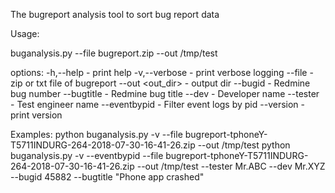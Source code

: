 The bugreport analysis tool to sort bug report data

Usage:

buganalysis.py <options>  --file  bugreport.zip --out /tmp/test 

options:
	-h,--help		 						- print help
	-v,--verbose		 				- print verbose logging
	--file <filename>	 			- zip or txt file of bugreport
	--out <out_dir>		 			- output dir
	--bugid <bug number>	 	- Redmine bug number
	--bugtitle <bug title>	- Redmine bug title
	--dev <developer name>	- Developer name
	--tester <tester name>	- Test engineer name
	--eventbypid		 				- Filter event logs by pid
	--version		 						- print version



Examples:
python buganalysis.py -v --file bugreport-tphoneY-T5711INDURG-264-2018-07-30-16-41-26.zip --out /tmp/test 
python buganalysis.py -v --eventbypid --file bugreport-tphoneY-T5711INDURG-264-2018-07-30-16-41-26.zip --out /tmp/test --tester Mr.ABC --dev Mr.XYZ --bugid 45882 --bugtitle "Phone app crashed"
